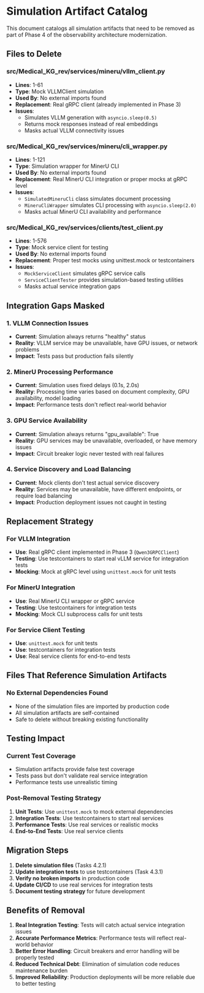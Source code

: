 # Simulation Artifact Catalog

This document catalogs all simulation artifacts that need to be removed as part of Phase 4 of the observability architecture modernization.

## Files to Delete

### src/Medical_KG_rev/services/mineru/vllm_client.py

- **Lines**: 1-61
- **Type**: Mock VLLMClient simulation
- **Used By**: No external imports found
- **Replacement**: Real gRPC client (already implemented in Phase 3)
- **Issues**:
  - Simulates VLLM generation with `asyncio.sleep(0.5)`
  - Returns mock responses instead of real embeddings
  - Masks actual VLLM connectivity issues

### src/Medical_KG_rev/services/mineru/cli_wrapper.py

- **Lines**: 1-121
- **Type**: Simulation wrapper for MinerU CLI
- **Used By**: No external imports found
- **Replacement**: Real MinerU CLI integration or proper mocks at gRPC level
- **Issues**:
  - `SimulatedMineruCli` class simulates document processing
  - `MineruCliWrapper` simulates CLI processing with `asyncio.sleep(2.0)`
  - Masks actual MinerU CLI availability and performance

### src/Medical_KG_rev/services/clients/test_client.py

- **Lines**: 1-576
- **Type**: Mock service client for testing
- **Used By**: No external imports found
- **Replacement**: Proper test mocks using unittest.mock or testcontainers
- **Issues**:
  - `MockServiceClient` simulates gRPC service calls
  - `ServiceClientTester` provides simulation-based testing utilities
  - Masks actual service integration gaps

## Integration Gaps Masked

### 1. VLLM Connection Issues

- **Current**: Simulation always returns "healthy" status
- **Reality**: VLLM service may be unavailable, have GPU issues, or network problems
- **Impact**: Tests pass but production fails silently

### 2. MinerU Processing Performance

- **Current**: Simulation uses fixed delays (0.1s, 2.0s)
- **Reality**: Processing time varies based on document complexity, GPU availability, model loading
- **Impact**: Performance tests don't reflect real-world behavior

### 3. GPU Service Availability

- **Current**: Simulation always returns "gpu_available": True
- **Reality**: GPU services may be unavailable, overloaded, or have memory issues
- **Impact**: Circuit breaker logic never tested with real failures

### 4. Service Discovery and Load Balancing

- **Current**: Mock clients don't test actual service discovery
- **Reality**: Services may be unavailable, have different endpoints, or require load balancing
- **Impact**: Production deployment issues not caught in testing

## Replacement Strategy

### For VLLM Integration

- **Use**: Real gRPC client implemented in Phase 3 (`Qwen3GRPCClient`)
- **Testing**: Use testcontainers to start real vLLM service for integration tests
- **Mocking**: Mock at gRPC level using `unittest.mock` for unit tests

### For MinerU Integration

- **Use**: Real MinerU CLI wrapper or gRPC service
- **Testing**: Use testcontainers for integration tests
- **Mocking**: Mock CLI subprocess calls for unit tests

### For Service Client Testing

- **Use**: `unittest.mock` for unit tests
- **Use**: testcontainers for integration tests
- **Use**: Real service clients for end-to-end tests

## Files That Reference Simulation Artifacts

### No External Dependencies Found

- None of the simulation files are imported by production code
- All simulation artifacts are self-contained
- Safe to delete without breaking existing functionality

## Testing Impact

### Current Test Coverage

- Simulation artifacts provide false test coverage
- Tests pass but don't validate real service integration
- Performance tests use unrealistic timing

### Post-Removal Testing Strategy

1. **Unit Tests**: Use `unittest.mock` to mock external dependencies
2. **Integration Tests**: Use testcontainers to start real services
3. **Performance Tests**: Use real services or realistic mocks
4. **End-to-End Tests**: Use real service clients

## Migration Steps

1. **Delete simulation files** (Tasks 4.2.1)
2. **Update integration tests** to use testcontainers (Task 4.3.1)
3. **Verify no broken imports** in production code
4. **Update CI/CD** to use real services for integration tests
5. **Document testing strategy** for future development

## Benefits of Removal

1. **Real Integration Testing**: Tests will catch actual service integration issues
2. **Accurate Performance Metrics**: Performance tests will reflect real-world behavior
3. **Better Error Handling**: Circuit breakers and error handling will be properly tested
4. **Reduced Technical Debt**: Elimination of simulation code reduces maintenance burden
5. **Improved Reliability**: Production deployments will be more reliable due to better testing
